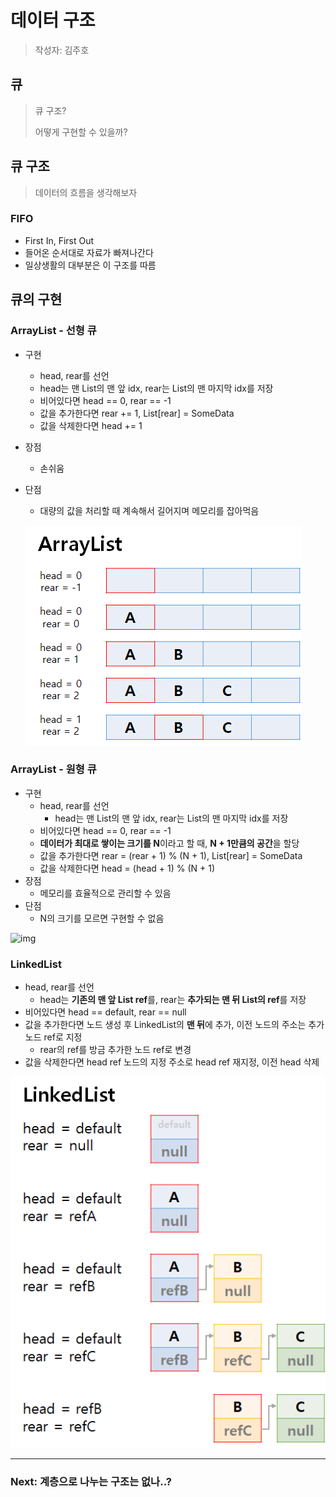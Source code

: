 # 데이터 구조

> 작성자: 김주호



## 큐

>큐 구조?
>
>어떻게 구현할 수 있을까?



## 큐 구조

> 데이터의 흐름을 생각해보자

### FIFO

- First In, First Out
- 들어온 순서대로 자료가 빠져나간다
- 일상생활의 대부분은 이 구조를 따름



## 큐의 구현

### ArrayList - 선형 큐

- 구현

  - head, rear를 선언
  - head는 맨 List의 맨 앞 idx, rear는 List의 맨 마지막 idx를 저장
  - 비어있다면 head == 0, rear == -1
  - 값을 추가한다면 rear += 1, List[rear] = SomeData
  - 값을 삭제한다면 head += 1

- 장점

  - 손쉬움

- 단점

  - 대량의 값을 처리할 때 계속해서 길어지며 메모리를 잡아먹음
  
  ![image-20211212214232228](03_큐.assets/image-20211212214232228.png)

### ArrayList - 원형 큐

- 구현
  - head, rear를 선언
    - head는 맨 List의 맨 앞 idx, rear는 List의 맨 마지막 idx를 저장
  - 비어있다면 head == 0, rear == -1
  - **데이터가 최대로 쌓이는 크기를 N**이라고 할 때, **N + 1만큼의 공간**을 할당
  - 값을 추가한다면 rear = (rear + 1) % (N + 1), List[rear] = SomeData
  - 값을 삭제한다면 head = (head + 1) % (N + 1)
- 장점
  - 메모리를 효율적으로 관리할 수 있음
- 단점
  - N의 크기를 모르면 구현할 수 없음

![img](https://media.vlpt.us/images/ny_/post/f935c7bc-1a91-4782-ae6c-b3b271aa136e/image.png)

### LinkedList

- head, rear를 선언
  - head는 **기존의 맨 앞 List ref**를, rear는 **추가되는 맨 뒤 List의 ref**를 저장
- 비어있다면 head == default, rear == null
- 값을 추가한다면 노드 생성 후 LinkedList의 **맨 뒤**에 추가, 이전 노드의 주소는 추가 노드 ref로 지정
  - rear의 ref를 방금 추가한 노드 ref로 변경
- 값을 삭제한다면 head ref 노드의 지정 주소로 head ref 재지정, 이전 head 삭제

![image-20211212214240650](03_큐.assets/image-20211212214240650.png)

---

### Next: 계층으로 나누는 구조는 없나..?

